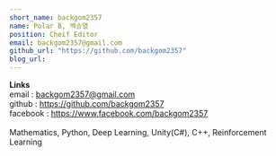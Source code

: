 ```yaml
---
short_name: backgom2357
name: Polar B, 백승열
position: Cheif Editor
email: backgom2357@gmail.com
github_url: "https://github.com/backgom2357"
blog_url:
---
```


<b>Links</b>
<br>
email : backgom2357@gmail.com
<br>
github : <https://github.com/backgom2357>
<br>
facebook : <https://www.facebook.com/backgom2357>
<br><br>
Mathematics, Python, Deep Learning, Unity(C#), C++, Reinforcement Learning
